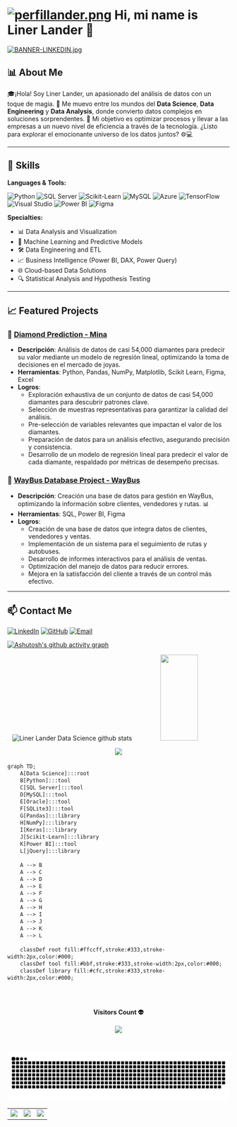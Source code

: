 # [![perfillander.png](https://i.postimg.cc/66dHjt82/perfillander.png)](https://postimg.cc/Th3qh8qf) Hi, mi name is Liner Lander 👋

[![BANNER-LINKEDIN.jpg](https://i.postimg.cc/QNqzhpkL/BANNER-LINKEDIN.jpg)](https://postimg.cc/MXv5YfFt)
<!--------------------------------------------------------------------------------------------------------------------------------------->

## 📊 About Me

🎓¡Hola! Soy Liner Lander, un apasionado del análisis de datos con un toque de magia. 💫 Me muevo entre los mundos del **Data Science**, **Data Engineering** y **Data Analysis**, donde convierto datos complejos en soluciones sorprendentes. 🚀 Mi objetivo es optimizar procesos y llevar a las empresas a un nuevo nivel de eficiencia a través de la tecnología. ¿Listo para explorar el emocionante universo de los datos juntos? ⚙️💻

---

## 🧠 Skills

**Languages & Tools:**

![Python](https://img.shields.io/badge/Python-FFD43B?style=for-the-badge&logo=python&logoColor=blue)
![SQL Server](https://img.shields.io/badge/SQL%20Server-CC2927?style=for-the-badge&logo=microsoft-sql-server&logoColor=white)
![Scikit-Learn](https://img.shields.io/badge/Scikit--Learn-F7931E?style=for-the-badge&logo=scikit-learn&logoColor=black)
![MySQL](https://img.shields.io/badge/MySQL-4479A1?style=for-the-badge&logo=mysql&logoColor=white)
![Azure](https://img.shields.io/badge/Azure-0078D4?style=for-the-badge&logo=azure&logoColor=white)
![TensorFlow](https://img.shields.io/badge/TensorFlow-FF6F20?style=for-the-badge&logo=tensorflow&logoColor=white)
![Visual Studio](https://img.shields.io/badge/Visual%20Studio-5C2D91?style=for-the-badge&logo=visual-studio&logoColor=white)
![Power BI](https://img.shields.io/badge/Power%20BI-F2C811?style=for-the-badge&logo=power-bi&logoColor=black)
![Figma](https://img.shields.io/badge/Figma-F24E1E?style=for-the-badge&logo=figma&logoColor=white)

**Specialties:**

- 📊 Data Analysis and Visualization
- 🤖 Machine Learning and Predictive Models
- 🛠 Data Engineering and ETL
- 📈 Business Intelligence (Power BI, DAX, Power Query)
- 🌐 Cloud-based Data Solutions
- 🔍 Statistical Analysis and Hypothesis Testing

---

## 📈 Featured Projects

### 💎 [Diamond Prediction - Mina](https://github.com/linerlander/Proyecto-Prediccion-Diamante.git)

- **Descripción**: Análisis de datos de casi 54,000 diamantes para predecir su valor mediante un modelo de regresión lineal, optimizando la toma de decisiones en el mercado de joyas.
- **Herramientas**: Python, Pandas, NumPy, Matplotlib, Scikit Learn, Figma, Excel
- **Logros**:
  - Exploración exhaustiva de un conjunto de datos de casi 54,000 diamantes para descubrir patrones clave.
  - Selección de muestras representativas para garantizar la calidad del análisis.
  - Pre-selección de variables relevantes que impactan el valor de los diamantes.
  - Preparación de datos para un análisis efectivo, asegurando precisión y consistencia.
  - Desarrollo de un modelo de regresión lineal para predecir el valor de cada diamante, respaldado por métricas de desempeño precisas.

### 🚌 [WayBus Database Project - WayBus](https://github.com/linerlander/Proyecto-WayBus-Base-de-Datos.git)

- **Descripción**: Creación una base de datos para gestión en WayBus, optimizando la información sobre clientes, vendedores y rutas. 📊
- **Herramientas**: SQL, Power BI, Figma
- **Logros**:
  - Creación de una base de datos que integra datos de clientes, vendedores y ventas.
  - Implementación de un sistema para el seguimiento de rutas y autobuses.
  - Desarrollo de informes interactivos para el análisis de ventas.
  - Optimización del manejo de datos para reducir errores.
  - Mejora en la satisfacción del cliente a través de un control más efectivo.
---

## 📫 Contact Me

[![LinkedIn](https://img.shields.io/badge/LinkedIn-0A66C2?style=for-the-badge&logo=linkedin&logoColor=white)](https://www.linkedin.com/in/linercullanco/)
[![GitHub](https://img.shields.io/badge/GitHub-181717?style=for-the-badge&logo=github&logoColor=white)](https://github.com/linerlander)
[![Email](https://img.shields.io/badge/Email-D14836?style=for-the-badge&logo=gmail&logoColor=white)](mailto:liner.cullanco@gmail.com)

[![Ashutosh's github activity graph](https://github-readme-activity-graph.vercel.app/graph?username=linerlander&bg_color=0d1117&color=ffffff&line=00b3ff&point=f9fafa&area=true&hide_border=true)](https://github.com/ashutosh00710/github-readme-activity-graph)

<!--------------------------------------------------------------------------------------------------------------------------------------->

<div align="center">  
  <img width="49%" height="195px" src="https://github-readme-stats.vercel.app/api?username=linerlander&show_icons=true&count_private=true&hide_border=true&title_color=02D9F7FF&icon_color=02D9F7FF&text_color=c9d1d9&bg_color=0d1117" alt="Liner Lander Data Science github stats" /> 
  
  <img width="41%" height="195px" src="https://github-readme-stats.vercel.app/api/top-langs/?username=linerlander&layout=compact&hide_border=true&title_color=02D9F7FF&text_color=02D9F7FF&bg_color=0d1117" />
</div> 

<!--------------------------------------------------------------------------------------------------------------------------------------->

<p align="center">
 <img  src="https://github-readme-streak-stats.herokuapp.com?user=linerlander&theme=tokyonight_duo&hide_border=true"
</p>

<!--------------------------------------------------------------------------------------------------------------------------------------->
```mermaid
graph TD;
    A[Data Science]:::root
    B[Python]:::tool
    C[SQL Server]:::tool
    D[MySQL]:::tool
    E[Oracle]:::tool
    F[SQLite3]:::tool
    G[Pandas]:::library
    H[NumPy]:::library
    I[Keras]:::library
    J[Scikit-Learn]:::library
    K[Power BI]:::tool
    L[jQuery]:::library

    A --> B
    A --> C
    A --> D
    A --> E
    A --> F
    A --> G
    A --> H
    A --> I
    A --> J
    A --> K
    A --> L

    classDef root fill:#ffccff,stroke:#333,stroke-width:2px,color:#000;
    classDef tool fill:#bbf,stroke:#333,stroke-width:2px,color:#000;
    classDef library fill:#cfc,stroke:#333,stroke-width:2px,color:#000;


```

<!--------------------------------------------------------------------------------------------------------------------------------------->


<!--------------------------------------------------------------------------------------------------------------------------------------->

<div align="center">
<br><p align="centre"><b>Visitors Count 👽 </b></p>  
<p align="center"><img align="center" src="https://profile-counter.glitch.me/{linerlander}/count.svg" /></p> 
<br>
</div>

<!--------------------------------------------------------------------------------------------------------------------------------------->

![](https://github.com/Platane/snk/raw/output/github-contribution-grid-snake.svg)

<!--------------------------------------------------------------------------------------------------------------------------------------->

<table style="width:100%">
<tr>
<td>
<a href="https://www.youtube.com/watch?v=ZZYZ0zEHfPw&t=279s&ab_channel=Marhuire%E2%99%AA">
<img src="https://i.ytimg.com/vi/ZZYZ0zEHfPw/maxresdefault.jpg">
</a>
</td>
<td>
<a href="https://www.youtube.com/watch?v=ZZYZ0zEHfPw&t=279s&ab_channel=Marhuire%E2%99%AA">
<img src="https://i.ytimg.com/vi/ZZYZ0zEHfPw/maxresdefault.jpg">
</a>
</a>
</td>
<td>
<a href="https://www.youtube.com/watch?v=ZZYZ0zEHfPw&t=279s&ab_channel=Marhuire%E2%99%AA">
<img src="https://i.ytimg.com/vi/ZZYZ0zEHfPw/maxresdefault.jpg">
</a>
</td>
</tr>
<tr>
</table>
<!--------------------------------------------------------------------------------------------------------------------------------------->


